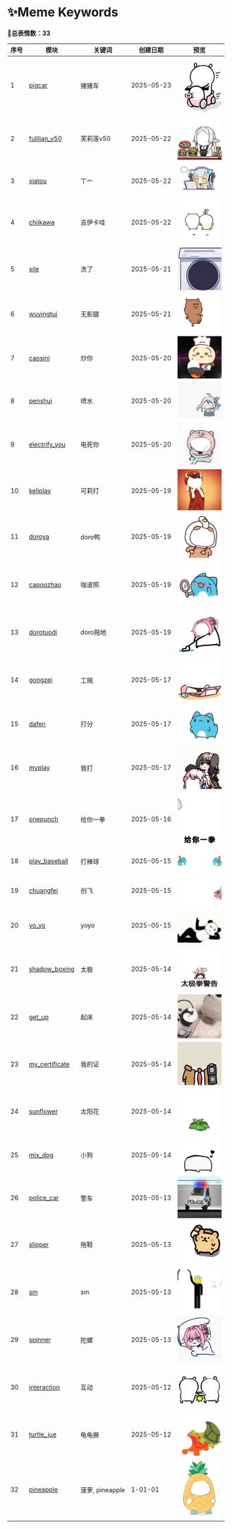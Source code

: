 # ✨Meme Keywords

**🎈总表情数：33**

| 序号 | 模块 | 关键词 | 创建日期 | 预览 |
|------|------|--------|------------|------|
| 1 | [pigcar](../memes/pigcar) | 猪猪车 | 2025-05-23 | <img src="../memes/pigcar/images/0.png" width="100"> |
| 2 | [fulilian_v50](../memes/fulilian_v50) | 芙莉莲v50 | 2025-05-22 | <img src="../memes/fulilian_v50/images/v50.png" width="100"> |
| 3 | [xiatou](../memes/xiatou) | 丅亠 | 2025-05-22 | <img src="../memes/xiatou/images/0.png" width="100"> |
| 4 | [chiikawa](../memes/chiikawa) | 吉伊卡哇 | 2025-05-22 | <img src="../memes/chiikawa/images/0.png" width="100"> |
| 5 | [xile](../memes/xile) | 洗了 | 2025-05-21 | <img src="../memes/xile/images/xiyiji.png" width="100"> |
| 6 | [wuyingtui](../memes/wuyingtui) | 无影腿 | 2025-05-21 | <img src="../memes/wuyingtui/images/0.png" width="100"> |
| 7 | [caosini](../memes/caosini) | 炒你 | 2025-05-20 | <img src="../memes/caosini/images/0.png" width="100"> |
| 8 | [penshui](../memes/penshui) | 喷水 | 2025-05-20 | <img src="../memes/penshui/images/0.png" width="100"> |
| 9 | [electrify_you](../memes/electrify_you) | 电死你 | 2025-05-20 | <img src="../memes/electrify_you/images/0.png" width="100"> |
| 10 | [keliplay](../memes/keliplay) | 可莉打 | 2025-05-19 | <img src="../memes/keliplay/images/0.png" width="100"> |
| 11 | [doroya](../memes/doroya) | doro鸭 | 2025-05-19 | <img src="../memes/doroya/images/0.png" width="100"> |
| 12 | [capoozhao](../memes/capoozhao) | 咖波照 | 2025-05-19 | <img src="../memes/capoozhao/images/0.png" width="100"> |
| 13 | [dorotuodi](../memes/dorotuodi) | doro拖地 | 2025-05-19 | <img src="../memes/dorotuodi/images/0.png" width="100"> |
| 14 | [gongzei](../memes/gongzei) | 工贼 | 2025-05-17 | <img src="../memes/gongzei/images/0.png" width="100"> |
| 15 | [dafen](../memes/dafen) | 打分 | 2025-05-17 | <img src="../memes/dafen/images/0.png" width="100"> |
| 16 | [myplay](../memes/myplay) | 我打 | 2025-05-17 | <img src="../memes/myplay/images/0.png" width="100"> |
| 17 | [onepunch](../memes/onepunch) | 给你一拳 | 2025-05-16 | <img src="../memes/onepunch/images/0.png" width="100"> |
| 18 | [play_baseball](../memes/play_baseball) | 打棒球 | 2025-05-15 | <img src="../memes/play_baseball/images/0.png" width="100"> |
| 19 | [chuangfei](../memes/chuangfei) | 创飞 | 2025-05-15 | <img src="../memes/chuangfei/images/0.png" width="100"> |
| 20 | [yo_yo](../memes/yo_yo) | yoyo | 2025-05-15 | <img src="../memes/yo_yo/images/0.png" width="100"> |
| 21 | [shadow_boxing](../memes/shadow_boxing) | 太极 | 2025-05-14 | <img src="../memes/shadow_boxing/images/0.png" width="100"> |
| 22 | [get_up](../memes/get_up) | 起床 | 2025-05-14 | <img src="../memes/get_up/images/0.png" width="100"> |
| 23 | [my_certificate](../memes/my_certificate) | 我的证 | 2025-05-14 | <img src="../memes/my_certificate/images/niuma.png" width="100"> |
| 24 | [sunflower](../memes/sunflower) | 太阳花 | 2025-05-14 | <img src="../memes/sunflower/images/0.png" width="100"> |
| 25 | [mix_dog](../memes/mix_dog) | 小狗 | 2025-05-14 | <img src="../memes/mix_dog/images/0.png" width="100"> |
| 26 | [police_car](../memes/police_car) | 警车 | 2025-05-13 | <img src="../memes/police_car/images/0.png" width="100"> |
| 27 | [slipper](../memes/slipper) | 拖鞋 | 2025-05-13 | <img src="../memes/slipper/images/0.png" width="100"> |
| 28 | [sm](../memes/sm) | sm | 2025-05-13 | <img src="../memes/sm/images/0.png" width="100"> |
| 29 | [spinner](../memes/spinner) | 陀螺 | 2025-05-13 | <img src="../memes/spinner/images/0.png" width="100"> |
| 30 | [interaction](../memes/interaction) | 互动 | 2025-05-12 | <img src="../memes/interaction/images/0.png" width="100"> |
| 31 | [turtle_jue](../memes/turtle_jue) | 龟龟撅 | 2025-05-12 | <img src="../memes/turtle_jue/images/0.png" width="100"> |
| 32 | [pineapple](../memes/pineapple) | 菠萝, pineapple | 1-01-01 | <img src="../memes/pineapple/images/0.png" width="100"> |